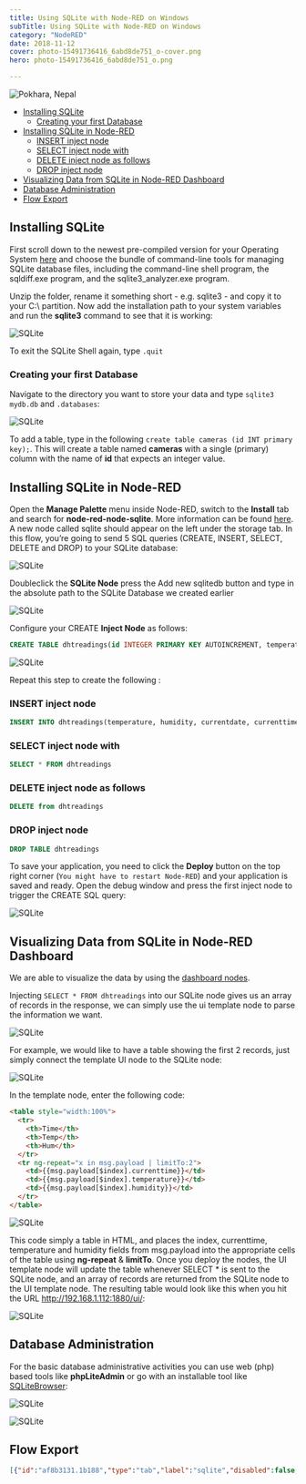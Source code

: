 ```yaml
---
title: Using SQLite with Node-RED on Windows
subTitle: Using SQLite with Node-RED on Windows
category: "NodeRED"
date: 2018-11-12
cover: photo-15491736416_6abd8de751_o-cover.png
hero: photo-15491736416_6abd8de751_o.png

---
```


![Pokhara, Nepal](./photo-15491736416_6abd8de751_o.png)

<!-- TOC -->

- [Installing SQLite](#installing-sqlite)
  - [Creating your first Database](#creating-your-first-database)
- [Installing SQLite in Node-RED](#installing-sqlite-in-node-red)
  - [INSERT inject node](#insert-inject-node)
  - [SELECT inject node with](#select-inject-node-with)
  - [DELETE inject node as follows](#delete-inject-node-as-follows)
  - [DROP inject node](#drop-inject-node)
- [Visualizing Data from SQLite in Node-RED Dashboard](#visualizing-data-from-sqlite-in-node-red-dashboard)
- [Database Administration](#database-administration)
- [Flow Export](#flow-export)

<!-- /TOC -->

## Installing SQLite

First scroll down to the newest pre-compiled version for your Operating System [here](https://www.sqlite.org/download.html) and choose the bundle of command-line tools for managing SQLite database files, including the command-line shell program, the sqldiff.exe program, and the sqlite3_analyzer.exe program.

Unzip the folder, rename it something short - e.g. sqlite3 - and copy it to your C:\ partition. Now add the installation path to your system variables and run the __sqlite3__ command to see that it is working:


![SQLite](./nodered_01.png)


To exit the SQLite Shell again, type `.quit`


### Creating your first Database

Navigate to the directory you want to store your data and type `sqlite3 mydb.db` and `.databases`:


![SQLite](./nodered_02.png)


To add a table, type in the following `create table cameras (id INT primary key);`. This will create a table named __cameras__ with a single (primary) column with the name of __id__ that expects an integer value.


## Installing SQLite in Node-RED

Open the __Manage Palette__ menu inside Node-RED, switch to the __Install__ tab and search for __node-red-node-sqlite__. More information can be found [here](https://flows.nodered.org/node/node-red-node-sqlite). A new node called sqlite should appear on the left under the storage tab. In this flow, you’re going to send 5 SQL queries (CREATE, INSERT, SELECT, DELETE and DROP) to your SQLite database:


![SQLite](./nodered_03.png)


Doubleclick the __SQLite Node__ press the Add new sqlitedb button and type in the absolute path to the SQLite Database we created earlier


![SQLite](./nodered_04.png)


Configure your CREATE __Inject Node__ as follows:


```sql
CREATE TABLE dhtreadings(id INTEGER PRIMARY KEY AUTOINCREMENT, temperature NUMERIC, humidity NUMERIC, currentdate DATE, currenttime TIME, device TEXT)
```


![SQLite](./nodered_05.png)


Repeat this step to create the following :


### INSERT inject node

```sql
INSERT INTO dhtreadings(temperature, humidity, currentdate, currenttime, device) values(22.4, 48, date('now'), time('now'), "manual")
```


### SELECT inject node with

```sql
SELECT * FROM dhtreadings
```


### DELETE inject node as follows

```sql
DELETE from dhtreadings
```


### DROP inject node

```sql
DROP TABLE dhtreadings
```

To save your application, you need to click the __Deploy__ button on the top right corner (`You might have to restart Node-RED`) and your application is saved and ready. Open the debug window and press the first inject node to trigger the CREATE SQL query:


![SQLite](./nodered_06.png)


## Visualizing Data from SQLite in Node-RED Dashboard

We are able to visualize the data by using the [dashboard nodes](https://github.com/mpolinowski/nodered-dashboard-getting-started).


Injecting `SELECT * FROM dhtreadings` into our SQLite node gives us an array of records in the response, we can simply use the ui template node to parse the information we want.


![SQLite](./nodered_07.png)


For example, we would like to have a table showing the first 2 records, just simply connect the template UI node to the SQLite node:


![SQLite](./nodered_08.png)


In the template node, enter the following code:

```html
<table style="width:100%">
  <tr>
    <th>Time</th> 
    <th>Temp</th> 
    <th>Hum</th>
  </tr>
  <tr ng-repeat="x in msg.payload | limitTo:2">
    <td>{{msg.payload[$index].currenttime}}</td>
    <td>{{msg.payload[$index].temperature}}</td> 
    <td>{{msg.payload[$index].humidity}}</td>
  </tr>
</table>
```


![SQLite](./nodered_09.png)


This code simply a table in HTML, and places the index, currenttime, temperature and humidity fields from  msg.payload into the appropriate cells of the table using __ng-repeat__ & __limitTo__. Once you deploy the nodes, the UI template node will update the table whenever SELECT * is sent to the SQLite node, and an array of records are returned from the SQLite node to the UI template node. The resulting table would look like this when you hit the URL http://192.168.1.112:1880/ui/:


![SQLite](./nodered_10.png)


## Database Administration

For the basic database administrative activities you can use web (php) based tools like __phpLiteAdmin__ or go with an installable tool like [SQLiteBrowser](https://github.com/sqlitebrowser/sqlitebrowser):


![SQLite](./nodered_11.png)


![SQLite](./nodered_12.png)




## Flow Export

```json
[{"id":"af8b3131.1b188","type":"tab","label":"sqlite","disabled":false,"info":""},{"id":"d7f0c96f.0d0588","type":"inject","z":"af8b3131.1b188","name":"CREATE","topic":"CREATE TABLE dhtreadings(id INTEGER PRIMARY KEY AUTOINCREMENT, temperature NUMERIC, humidity NUMERIC, currentdate DATE, currenttime TIME, device TEXT)","payload":"","payloadType":"date","repeat":"","crontab":"","once":false,"onceDelay":0.1,"x":90,"y":40,"wires":[["7f9d303d.adb45"]]},{"id":"522e8f98.ac3de","type":"inject","z":"af8b3131.1b188","name":"INSERT","topic":"INSERT INTO dhtreadings(temperature, humidity, currentdate, currenttime, device) values(22.4, 48, date('now'), time('now'), \"manual\")","payload":"","payloadType":"date","repeat":"","crontab":"","once":false,"onceDelay":0.1,"x":90,"y":100,"wires":[["7f9d303d.adb45"]]},{"id":"40fe756f.d7cd5c","type":"inject","z":"af8b3131.1b188","name":"SELECT","topic":"SELECT * FROM dhtreadings","payload":"","payloadType":"date","repeat":"","crontab":"","once":false,"onceDelay":0.1,"x":90,"y":160,"wires":[["7f9d303d.adb45"]]},{"id":"3b1c34a.1639acc","type":"inject","z":"af8b3131.1b188","name":"DELETE","topic":"DELETE from dhtreadings","payload":"","payloadType":"date","repeat":"","crontab":"","once":false,"onceDelay":0.1,"x":90,"y":220,"wires":[["7f9d303d.adb45"]]},{"id":"57370135.7daa1","type":"inject","z":"af8b3131.1b188","name":"DROP TABLE","topic":"DROP TABLE dhtreadings","payload":"","payloadType":"date","repeat":"","crontab":"","once":false,"onceDelay":0.1,"x":100,"y":280,"wires":[["7f9d303d.adb45"]]},{"id":"7f9d303d.adb45","type":"sqlite","z":"af8b3131.1b188","mydb":"4e71ffcc.32ba8","sqlquery":"msg.topic","sql":"","name":"SQLite","x":270,"y":160,"wires":[["593ed62b.495198"]]},{"id":"593ed62b.495198","type":"debug","z":"af8b3131.1b188","name":"","active":true,"tosidebar":true,"console":false,"tostatus":false,"complete":"false","x":430,"y":160,"wires":[]},{"id":"3735b0c8.22ff","type":"sqlite","z":"af8b3131.1b188","mydb":"4e71ffcc.32ba8","sqlquery":"msg.topic","sql":"","name":"SQLite","x":370,"y":300,"wires":[["2f6afcf0.58e874"]]},{"id":"c8e55090.582db","type":"inject","z":"af8b3131.1b188","name":"View Records","topic":"SELECT * FROM dhtreadings","payload":"","payloadType":"date","repeat":"","crontab":"","once":false,"onceDelay":0.1,"x":300,"y":240,"wires":[["3735b0c8.22ff"]]},{"id":"2f6afcf0.58e874","type":"ui_template","z":"af8b3131.1b188","group":"5be80bfc.629394","name":"UI Table","order":2,"width":"6","height":"3","format":"<table style=\"width:100%\">\n  <tr>\n    <th>Time</th> \n    <th>Temp</th> \n    <th>Hum</th>\n  </tr>\n  <tr ng-repeat=\"x in msg.payload | limitTo:2\">\n    <td>{{msg.payload[$index].currenttime}}</td>\n    <td>{{msg.payload[$index].temperature}}</td> \n    <td>{{msg.payload[$index].humidity}}</td>\n  </tr>\n</table>","storeOutMessages":true,"fwdInMessages":true,"templateScope":"local","x":430,"y":360,"wires":[[]]},{"id":"4e71ffcc.32ba8","type":"sqlitedb","z":"","db":"C:\\Users\\INSTAR\\.node-red\\db\\mydb.db"},{"id":"5be80bfc.629394","type":"ui_group","z":"","name":"Data","tab":"da0180c5.64fa9","order":3,"disp":true,"width":"6","collapse":false},{"id":"da0180c5.64fa9","type":"ui_tab","z":"","name":"IP Camera","icon":"photo_camera"}]
```
